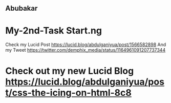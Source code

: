 ## Abubakar
# My-2nd-Task Start.ng
Check my Lucid Post https://lucid.blog/abdulganiyua/post/1566582898
And my Tweet https://twitter.com/demphix_media/status/1164961091207737344

# Check out my new Lucid Blog https://lucid.blog/abdulganiyua/post/css-the-icing-on-html-8c8
